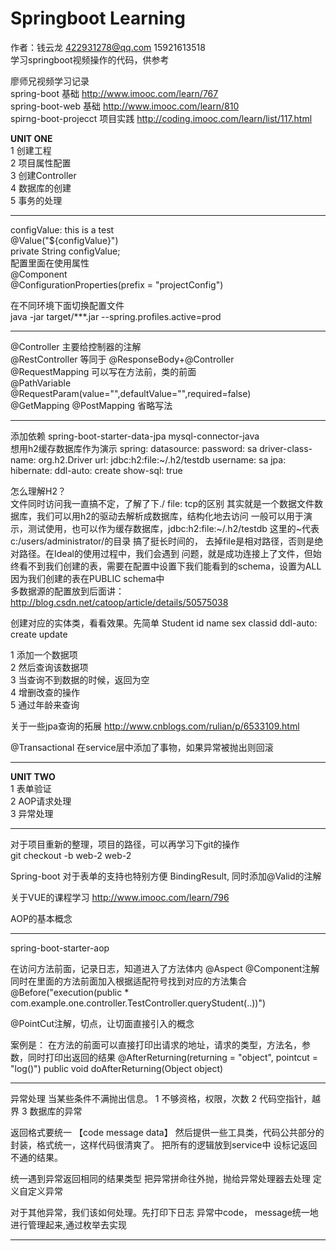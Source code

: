 # Springboot Learning
作者：钱云龙 422931278@qq.com 15921613518<br>
学习springboot视频操作的代码，供参考

廖师兄视频学习记录<br>
spring-boot 基础
http://www.imooc.com/learn/767<br>
spring-boot-web 基础
http://www.imooc.com/learn/810<br>
spirng-boot-projecct 项目实践 http://coding.imooc.com/learn/list/117.html

<b>UNIT ONE</b><br>
1 创建工程 <br>
2 项目属性配置 <br>
3 创建Controller <br>
4 数据库的创建<br>
5 事务的处理<br>

************

 configValue: this is a test<br>
 @Value("${configValue}")<br>
 private String configValue;<br>
 配置里面在使用属性</br>
 @Component<br>
 @ConfigurationProperties(prefix = "projectConfig")
 
 在不同环境下面切换配置文件</br>
 java -jar target/***.jar --spring.profiles.active=prod
 
 ************
 @Controller 主要给控制器的注解<br>
 @RestController 等同于 @ResponseBody+@Controller<br>
 @RequestMapping 可以写在方法前，类的前面<br>
 @PathVariable<br>
 @RequestParam(value="",defaultValue="",required=false)<br>
 @GetMapping @PostMapping 省略写法<br>
 
 ************
 添加依赖
 spring-boot-starter-data-jpa
 mysql-connector-java<br>
 想用h2缓存数据库作为演示
 spring:
   datasource:
     password: sa
     driver-class-name: org.h2.Driver
     url: jdbc:h2:file:~/.h2/testdb
     username: sa
   jpa:
     hibernate:
       ddl-auto: create
     show-sql: true
 
 怎么理解H2？<br>
 文件同时访问我一直搞不定，了解了下./ file: tcp的区别
 其实就是一个数据文件数据库，我们可以用h2的驱动去解析成数据库，结构化地去访问
 一般可以用于演示，测试使用，也可以作为缓存数据库，jdbc:h2:file:~/.h2/testdb
 这里的~代表 c:/users/administrator/的目录
 搞了挺长时间的， 去掉file是相对路径，否则是绝对路径。在Ideal的使用过程中，我们会遇到
 问题，就是成功连接上了文件，但始终看不到我们创建的表，需要在配置中设置下我们能看到的schema，设置为ALL
 因为我们创建的表在PUBLIC schema中<br>
 多数据源的配置放到后面讲：http://blog.csdn.net/catoop/article/details/50575038<br>
 
 创建对应的实体类，看看效果。先简单 Student id name sex classid
ddl-auto: create update<br>

1 添加一个数据项 <br>
2 然后查询该数据项 <br>
3 当查询不到数据的时候，返回为空<br>
4 增删改查的操作<br>
5 通过年龄来查询<br>

关于一些jpa查询的拓展
http://www.cnblogs.com/rulian/p/6533109.html<br>

@Transactional 在service层中添加了事物，如果异常被抛出则回滚<br>


****************
<b>UNIT TWO</b><br>
1 表单验证 <br>
2 AOP请求处理 <br>
3 异常处理 <br>
************************
对于项目重新的整理，项目的路径，可以再学习下git的操作<br>
git checkout -b web-2 web-2

Spring-boot 对于表单的支持也特别方便
BindingResult, 同时添加@Valid的注解

关于VUE的课程学习  http://www.imooc.com/learn/796<br>

AOP的基本概念

************************
spring-boot-starter-aop

在访问方法前面，记录日志，知道进入了方法体内
@Aspect
@Component注解
同时在里面的方法前面加入根据适配符号找到对应的方法集合
@Before("execution(public * com.example.one.controller.TestController.queryStudent(..))")
<br>

@PointCut注解，切点，让切面直接引入的概念

案例是：
在方法的前面可以直接打印出请求的地址，请求的类型，方法名，参数，同时打印出返回的结果
@AfterReturning(returning = "object", pointcut = "log()")
public void doAfterReturning(Object object)

************************
异常处理
当某些条件不满抛出信息。
1 不够资格，权限，次数
2 代码空指针，越界
3 数据库的异常

返回格式要统一
【code  message data】
然后提供一些工具类，代码公共部分的封装，格式统一，这样代码很清爽了。
把所有的逻辑放到service中
设标记返回不通的结果。

统一遇到异常返回相同的结果类型
把异常拼命往外抛，抛给异常处理器去处理
定义自定义异常 

对于其他异常，我们该如何处理。先打印下日志
异常中code， message统一地进行管理起来,通过枚举去实现

**************************





 
